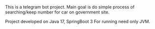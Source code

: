 This is a telegram bot project. 
Main goal is do simple process of searching/keep number for car on government site.

Project developed on Java 17, SpringBoot 3
For running need only JVM.